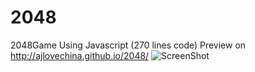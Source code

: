 # 2048
2048Game Using Javascript (270 lines code)
Preview on http://ajlovechina.github.io/2048/
![ScreenShot](https://raw.github.com/AJLoveChina/2048/master/screenshot.png)

